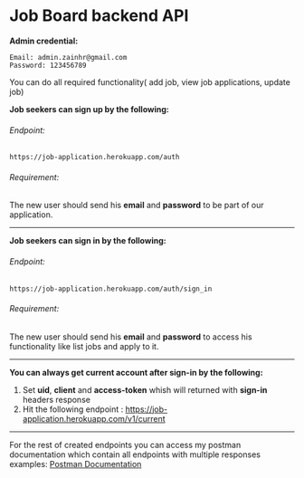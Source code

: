 # **Job Board backend API**

**Admin credential:**

    Email: admin.zainhr@gmail.com
    Password: 123456789

You can do all required functionality( add job, view job applications, update job)  

**Job seekers can sign up by the following:**

###### Endpoint:

    https://job-application.herokuapp.com/auth

######   Requirement:

   The new user should send his **email** and **password** to be part of our application.


------------



**Job seekers can sign in by the following:**

###### Endpoint:

    https://job-application.herokuapp.com/auth/sign_in

###### Requirement:

   The new user should send his **email** and **password** to access his functionality like list jobs and apply to it.


------------



**You can always get current account after sign-in by the following:**

 1.   Set **uid**, **client** and **access-token** whish will returned with **sign-in** headers response
 2.   Hit the following endpoint : https://job-application.herokuapp.com/v1/current


------------



For the rest of created endpoints you can access my postman documentation which contain all endpoints with multiple responses examples: [Postman Documentation ](https://documenter.getpostman.com/view/11123143/2s8ZDSbk2E "Postman Documentation ")

